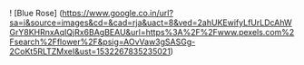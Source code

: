 ! [Blue Rose] (https://www.google.co.in/url?sa=i&source=images&cd=&cad=rja&uact=8&ved=2ahUKEwifyLfUrLDcAhWGrY8KHRnxAqIQjRx6BAgBEAU&url=https%3A%2F%2Fwww.pexels.com%2Fsearch%2Fflower%2F&psig=AOvVaw3gSASGg-2CoKt5RLTZMxeI&ust=1532267835235021)
